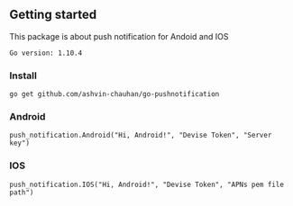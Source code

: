 ## Getting started
This package is about push notification for Andoid and IOS

```
Go version: 1.10.4
```

### Install
```
go get github.com/ashvin-chauhan/go-pushnotification
```

### Android
```
push_notification.Android("Hi, Android!", "Devise Token", "Server key")
```

### IOS
```
push_notification.IOS("Hi, Android!", "Devise Token", "APNs pem file path")
```
